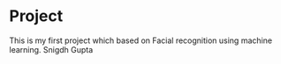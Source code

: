 # Project
This is my first project which based on Facial recognition using machine learning.
Snigdh Gupta
